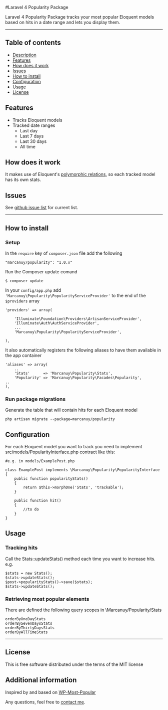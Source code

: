 #Laravel 4 Popularity Package

Laravel 4 Popularity Package tracks your most popular Eloquent models based on hits in a date range and lets you display them.

----
## Table of contents
 
* [Description](#description)
* [Features](#features)
* [How does it work](how-does-it-work)
* [Issues](#issues)
* [How to install](#how-to-install)
* [Configuration](#configuration)
* [Usage](#usage)
* [License](#license)

## Features

* Tracks Eloquent models
* Tracked date ranges
  * Last day
  * Last 7 days
  * Last 30 days
  * All time

## How does it work

It makes use of Eloquent's [polymorphic relations](http://laravel.com/docs/eloquent#polymorphic-relations), so each tracked model has its own stats.
  
## Issues
See [github issue list](https://github.com/marcanuy/Popularity/issues) for current list.

-----

## How to install
### Setup
In the `require` key of `composer.json` file add the following

    "marcanuy/popularity": "1.0.x"

Run the Composer update comand

    $ composer update


In your `config/app.php` add `'Marcanuy\Popularity\PopularityServiceProvider'` to the end of the `$providers` array

    'providers' => array(

        'Illuminate\Foundation\Providers\ArtisanServiceProvider',
        'Illuminate\Auth\AuthServiceProvider',
        ...
        'Marcanuy\Popularity\PopularityServiceProvider',

    ),

It also automatically registers the following aliases to have them available in the app container

    'aliases' => array(
        ..
        'Stats'      => 'Marcanuy\Popularity\Stats',
        'Popularity' => 'Marcanuy\Popularity\Facades\Popularity',
	..
    ),

### Run package migrations
Generate the table that will contain hits for each Eloquent model

    php artisan migrate --package=marcanuy/popularity
    
## Configuration

For each Eloquent model you want to track you need to implement src/models/PopularityInterface.php contract like this:

    #e.g. in models/ExamplePost.php

    class ExamplePost implements \Marcanuy\Popularity\PopularityInterface
    {
        public function popularityStats()
        {
            return $this->morphOne('Stats', 'trackable');
        }

        public function hit()
        {
            //to do
        }
    }

## Usage
### Tracking hits
Call the Stats::updateStats() method each time you want to increase hits. e.g.

    $stats = new Stats();
    $stats->updateStats();
    $post->popularityStats()->save($stats);
    $stats->updateStats();

### Retrieving most popular elements
There are defined the following query scopes in \Marcanuy/Popularity/Stats

    orderByOneDayStats
    orderBySevenDaysStats
    orderByThirtyDaysStats
    orderByAllTimeStats
    
-----
## License

This is free software distributed under the terms of the MIT license

## Additional information

Inspired by and based on [WP-Most-Popular](https://github.com/MattGeri/WP-Most-Popular)

Any questions, feel free to [contact me](http://twitter.com/marcanuy).
